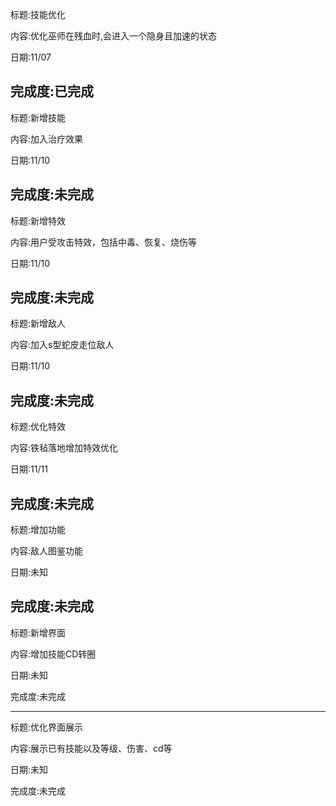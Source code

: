 标题:技能优化

内容:优化巫师在残血时,会进入一个隐身且加速的状态

日期:11/07

完成度:已完成
---
标题:新增技能

内容:加入治疗效果

日期:11/10

完成度:未完成
---
标题:新增特效

内容:用户受攻击特效，包括中毒、恢复、烧伤等

日期:11/10

完成度:未完成
---
标题:新增敌人

内容:加入s型蛇皮走位敌人

日期:11/10

完成度:未完成
---
标题:优化特效

内容:铁毡落地增加特效优化

日期:11/11

完成度:未完成
---
标题:增加功能

内容:敌人图鉴功能

日期:未知

完成度:未完成
---
标题:新增界面

内容:增加技能CD转圈

日期:未知

完成度:未完成

---
标题:优化界面展示

内容:展示已有技能以及等级、伤害、cd等

日期:未知

完成度:未完成
